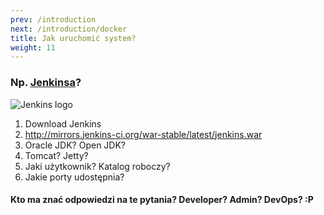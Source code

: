 ```yaml
---
prev: /introduction
next: /introduction/docker
title: Jak uruchomić system?
weight: 11
---
```


### Np. [Jenkinsa](https://jenkins.io/)?

![Jenkins logo](https://jenkins.io/images/226px-Jenkins_logo.svg.png)

1. Download Jenkins
1. http://mirrors.jenkins-ci.org/war-stable/latest/jenkins.war
1. Oracle JDK? Open JDK?
1. Tomcat? Jetty?
1. Jaki użytkownik? Katalog roboczy?
1. Jakie porty udostępnia?

#### Kto ma znać odpowiedzi na te pytania? Developer? Admin? DevOps? :P
